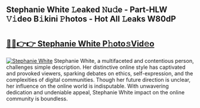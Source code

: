 ## Stephanie White 𝙻eaked 𝙽u𝚍e - Part-HLW 𝚅𝚒deo B𝚒kini 𝙿hotos - Hot All 𝙻eaks W80dP

# <h2><a href="http://ld3vf6.urlbe.top/?page=Stephanie+White">🔗🔗👉👉 Stephanie White P𝚑oto𝚜Vid𝚎o</a></h2>

[![Stephanie White](https://i.imgur.com/eBuTRDB.gif)](http://ld3vf6.urlbe.top/?page=Stephanie+White)
Stephanie White, a multifaceted and contentious person, challenges simple description. Her distinctive online style has captivated and provoked viewers, sparking debates on ethics, self-expression, and the complexities of digital communities. Though her future direction is unclear, her influence on the online world is indisputable. With unwavering dedication and undeniable appeal, Stephanie White impact on the online community is boundless.
